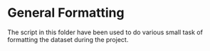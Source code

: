 # General Formatting

The script in this folder have been used to do various small task of formatting the dataset during the project.
